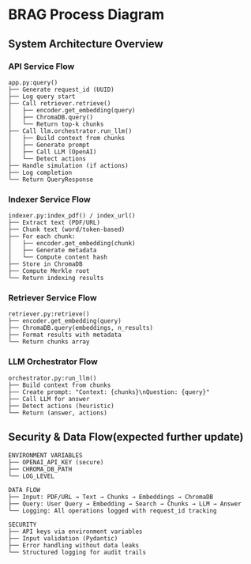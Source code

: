 # BRAG Process Diagram

## System Architecture Overview

### **API Service Flow**
```
app.py:query()
├── Generate request_id (UUID)
├── Log query start
├── Call retriever.retrieve()
│   ├── encoder.get_embedding(query)
│   ├── ChromaDB.query()
│   └── Return top-k chunks
├── Call llm.orchestrator.run_llm()
│   ├── Build context from chunks
│   ├── Generate prompt
│   ├── Call LLM (OpenAI)
│   └── Detect actions
├── Handle simulation (if actions)
├── Log completion
└── Return QueryResponse
```

### **Indexer Service Flow**
```
indexer.py:index_pdf() / index_url()
├── Extract text (PDF/URL)
├── Chunk text (word/token-based)
├── For each chunk:
│   ├── encoder.get_embedding(chunk)
│   ├── Generate metadata
│   └── Compute content hash
├── Store in ChromaDB
├── Compute Merkle root
└── Return indexing results
```

### **Retriever Service Flow**
```
retriever.py:retrieve()
├── encoder.get_embedding(query)
├── ChromaDB.query(embeddings, n_results)
├── Format results with metadata
└── Return chunks array
```

### **LLM Orchestrator Flow**
```
orchestrator.py:run_llm()
├── Build context from chunks
├── Create prompt: "Context: {chunks}\nQuestion: {query}"
├── Call LLM for answer
├── Detect actions (heuristic)
└── Return (answer, actions)
```


## Security & Data Flow(expected further update)

```
ENVIRONMENT VARIABLES
├── OPENAI_API_KEY (secure)
├── CHROMA_DB_PATH
└── LOG_LEVEL

DATA FLOW
├── Input: PDF/URL → Text → Chunks → Embeddings → ChromaDB
├── Query: User Query → Embedding → Search → Chunks → LLM → Answer
└── Logging: All operations logged with request_id tracking

SECURITY
├── API keys via environment variables
├── Input validation (Pydantic)
├── Error handling without data leaks
└── Structured logging for audit trails
```
